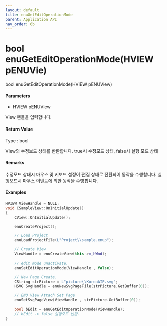 ```yaml
---
layout: default
title: enuGetEditOperationMode
parent: Application API
nav_order: 6b
---
```

# bool enuGetEditOperationMode\(HVIEW pENUVie\)

bool enuGetEditOperationMode\(HVIEW pENUView\)

#### Parameters

* HVIEW pENUView

View 핸들을 입력합니다.

#### Return Value

Type : bool

VIew의 수정보드 상태를 반환합니다. true시 수정모드 상태, false시 실행 모드 상태

#### Remarks

수정모드 상태시 마우스 및 키보드 설정이 편집 상태로 전환되어 동작을 수행합니다. 실행모드시 마우스 이벤트에 의한 동작을 수행합니다. 

#### Examples

```cpp
HVIEW ViewHandle = NULL; 
void CSampleView::OnInitialUpdate() 
{ 
    CView::OnInitialUpdate(); 

    enuCreateProject(); 

    // Load Project
    enuLoadProjectFile(L"Project\\sample.enup"); 

    // Create View
    ViewHandle = enuCreateView(this->m_hWnd); 

    // edit mode unactivate.
    enuSetEditOperationMode(ViewHandle , false);

    // New Page Create. 
    CString strPicture = L"picture\\KoreaAIP.svg"; 
    HSVG SvgHandle = enuNewSvgPageFile(strPicture.GetBuffer(0)); 

    // ENU View Attach Set Page 
    enuSetSvgPageView(ViewHandle , strPicture.GetBuffer(0)); 
    
    bool bEdit = enuGetEditOperationMode(ViewHandle); 
    // bEdit -> false 실행모드 반환.
}
```



